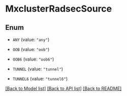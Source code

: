 # MxclusterRadsecSource

## Enum


* `ANY` (value: `"any"`)

* `OOB` (value: `"oob"`)

* `OOB6` (value: `"oob6"`)

* `TUNNEL` (value: `"tunnel"`)

* `TUNNEL6` (value: `"tunnel6"`)


[[Back to Model list]](../README.md#documentation-for-models) [[Back to API list]](../README.md#documentation-for-api-endpoints) [[Back to README]](../README.md)


